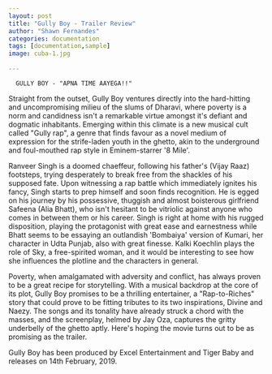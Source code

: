```yaml
---
layout: post
title: "Gully Boy - Trailer Review"
author: "Shawn Fernandes"
categories: documentation
tags: [documentation,sample]
image: cuba-1.jpg
      
---
```


      GULLY BOY - "APNA TIME AAYEGA!!"
                                                    
Straight from the outset, Gully Boy ventures directly into the hard-hitting and uncompromising milieu of the slums of Dharavi, where poverty is a norm and candidness isn't a remarkable virtue amongst it's defiant and dogmatic inhabitants. Emerging within this climate is a new musical cult called "Gully rap", a genre that finds favour as a novel medium of expression for the strife-laden youth in the ghetto, akin to the underground and foul-mouthed rap style in Eminem-starrer '8 Mile'. 

Ranveer Singh is a doomed chaeffeur, following his father's (Vijay Raaz) footsteps, trying desperately to break free from the shackles of his supposed fate. Upon witnessing a rap battle which immediately ignites his fancy, Singh starts to prep himself and soon finds recognition. He is egged on his journey by his possessive, thuggish and almost boisterous girlfriend Safeena (Alia Bhatt), who isn't hesitant to be vitriolic against anyone who comes in between them or his career. Singh is right at home with his rugged disposition, playing the protagonist with great ease and earnestness while Bhatt seems to be essaying an outlandish 'Bombaiya' version of Kumari, her character in Udta Punjab, also with great finesse. Kalki Koechlin plays the role of Sky, a free-spirited woman, and it would be interesting to see how she influences the plotline and the characters in general. 

Poverty, when amalgamated with adversity and conflict, has always proven to be a great recipe for storytelling. With a musical backdrop at the core of its plot, Gully Boy promises to be a thrilling entertainer, a "Rap-to-Riches" story that could prove to be fitting tributes to its two inspirations, Divine and Naezy. The songs and its tonality have already struck a chord with the masses, and the screenplay, helmed by Jay Oza, captures the gritty underbelly of the ghetto aptly. Here's hoping the movie turns out to be as promising as the trailer.

Gully Boy has been produced by Excel Entertainment and Tiger Baby and releases on 14th February, 2019.
